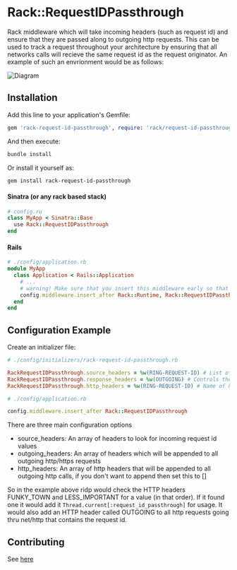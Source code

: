 # Rack::RequestIDPassthrough

Rack middleware which will take incoming headers (such as request id) and ensure that they are passed along to outgoing http requests.
This can be used to track a request throughout your architecture by ensuring that all networks calls will recieve the same request id as the request originator.  An example of such an envrionment would be as follows:

![Diagram](https://raw.githubusercontent.com/usbsnowcrash/rack-request-id-passthrough/master/diagram.png "Diagram")

## Installation

Add this line to your application's Gemfile:

```ruby
gem 'rack-request-id-passthrough', require: 'rack/request-id-passthrough'
```

And then execute:
```bash
bundle install
```

Or install it yourself as:
```bash
gem install rack-request-id-passthrough
```

#### Sinatra (or any rack based stack)

```ruby
# config.ru
class MyApp < Sinatra::Base
  use Rack::RequestIDPassthrough
end
```

#### Rails

```ruby
# ./config/application.rb
module MyApp
  class Application < Rails::Application
    # ...
    # warning! Make sure that you insert this middleware early so that you can capture all relevant network calls
    config.middleware.insert_after Rack::Runtime, Rack::RequestIDPassthrough
  end
end
```

## Configuration Example

Create an initializer file:
```ruby
# ./config/initializers/rack-request-id-passthrough.rb

RackRequestIDPassthrough.source_headers = %w(RING-REQUEST-ID) # List of source headers to look for request ids in
RackRequestIDPassthrough.response_headers = %w(OUTGOING) # Controls the response headers sent back to the browser
RackRequestIDPassthrough.http_headers = %w(RING-REQUEST-ID) # Name of http headers that will be appended to all outgoing http calls
```

```ruby
# ./config/application.rb

config.middleware.insert_after Rack::RequestIDPassthrough
```
There are three main configuration options
- source_headers: An array of headers to look for incoming request id values
- outgoing_headers: An array of headers which will be appended to all outgoing http/https requests
- http_headers: An array of http headers that will be appended to all outgoing http calls, if you don't want to append then set this to []

So in the example above ridp would check the HTTP headers FUNKY_TOWN and LESS_IMPORTANT for a value (in that order).  If it found one it would add it ```Thread.current[:request_id_passthrough]``` for usage.  It would also add an HTTP header called OUTGOING to all http requests going thru net/http that contains the request id.

## Contributing

See [here](https://github.com/usbsnowcrash/rack-request-id-passthrough/blob/master/CONTRIBUTING.md)
